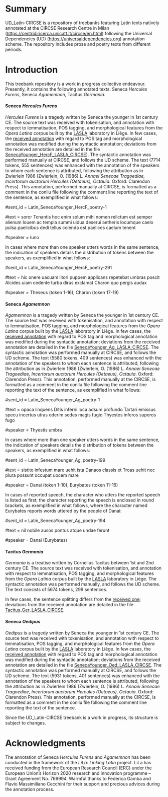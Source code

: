 # Summary

UD_Latin-CIRCSE is a repository of treebanks featuring Latin texts natively annotated at the CIRCSE Research Centre in Milan (https://centridiricerca.unicatt.it/circse/en.html) following the Universal Dependencies (UD) (https://universaldependencies.org) annotation scheme.
The repository includes prose and poetry texts from different periods.


# Introduction

This treebank repository is a work in progress collective endeavour. Presently, it contains the following annotated texts: Seneca *Hercules Furens*, Seneca *Agamemnon*, Tacitus *Germania*.

#### Seneca *Hercules Furens*

*Hercules Furens* is a tragedy written by Seneca the younger in 1st century CE. The source text was received with tokenisation, and annotation with respect to lemmatisation, POS tagging, and morphological features from the *Opera Latina* corpus built by the [LASLA](http://web.philo.ulg.ac.be/lasla/) laboratory in Liège.
In few cases, the [received annotation](http://github.com/CIRCSE/LASLA) with regard to POS tag and morphological annotation was modified during the syntactic annotation; deviations from the received annotation are detailed in the file [SenecaYounger_HercF_LASLA_CIRCSE](https://github.com/CIRCSE/UD_Latin-CIRCSE/blob/main/documentation/SenecaYounger_HercF_LASLA_CIRCSE.md)).
The syntactic annotation was performed manually at CIRCSE, and follows the UD scheme. 
The text (7714 tokens, 555 sentences) was enhanced with the annotation of the speakers to whom each sentence is attributed, following the attribution as in Zwierlein 1986 (Zwierlein, O. (1986) *L. Annaei Senecae Tragoediae, Incertorum auctorum Hercules (Oetaeus), Octauia*. Oxford: Clarendon Press). This annotation, performed manually at CIRCSE, is formatted as a comment in the conllu file following the comment line reporting the text of the sentence, as exemplified in what follows:

#sent_id = Latin_SenecaYounger_HercF_poetry-1

#text = soror Tonantis hoc enim solum mihi nomen relictum est semper alienum Iouem ac templa summi uidua deserui aetheris locumque caelo pulsa paelicibus dedi tellus colenda est paelices caelum tenent

#speaker = Iuno

In cases where more than one speaker utters words in the same sentence, the indication of speakers details the distribution of tokens between the speakers, as exemplified in what follows:

#sent_id = Latin_SenecaYounger_HercF_poetry-291

#text = hic onere uacuam litori puppem applicans repetebat umbras poscit Alcides uiam cedente turba dirus exclamat Charon quo pergis audax

#speaker = Theseus (token 1-16), Charon (token 17-19)

#### Seneca *Agamemnon*

*Agamemnon* is a tragedy written by Seneca the younger in 1st century CE. The source text was received with tokenisation, and annotation with respect to lemmatisation, POS tagging, and morphological features from the *Opera Latina* corpus built by the [LASLA](http://web.philo.ulg.ac.be/lasla/) laboratory in Liège.
In few cases, the [received annotation](http://github.com/CIRCSE/LASLA) with regard to POS tag and morphological annotation was modified during the syntactic annotation; deviations from the received annotation are detailed in the file [SenecaYounger_Ag_LASLA_CIRCSE](https://github.com/CIRCSE/UD_Latin-CIRCSE/blob/main/documentation/SenecaYounger_Ag_LASLA_CIRCSE.md).
The syntactic annotation was performed manually at CIRCSE, and follows the UD scheme.
The text (5580 tokens, 409 sentences) was enhanced with the annotation of the speakers to whom each sentence is attributed, following the attribution as in Zwierlein 1986 (Zwierlein, O. (1986) *L. Annaei Senecae Tragoediae, Incertorum auctorum Hercules (Oetaeus), Octauia*. Oxford: Clarendon Press). This annotation, performed manually at the CIRCSE, is formatted as a comment in the conllu file following the comment line reporting the text of the sentence, as exemplified in what follows:

#sent_id = Latin_SenecaYounger_Ag_poetry-1

#text = opaca linquens Ditis inferni loca adsum profundo Tartari emissus specu incertus utras oderim sedes magis fugio Thyestes inferos superos fugo

#speaker = Thyestis umbra

In cases where more than one speaker utters words in the same sentence, the indication of speakers details the distribution of tokens between the speakers, as exemplified in what follows:

#sent_id = Latin_SenecaYounger_Ag_poetry-199

#text = sistito infestum mare uehit ista Danaos classis et Troas uehit nec plura possunt occupat uocem mare

#speaker = Danai (token 1-10), Eurybates (token 11-16)

In cases of reported speech, the character who utters the reported speech is listed as first; the character reporting the speech is enclosed in round brackets, as exemplified in what follows, where the character named Eurybates reports words uttered by the people of Danai:

#sent_id = Latin_SenecaYounger_Ag_poetry-194

#text = nil nobile ausos pontus atque undae ferunt

#speaker = Danai (Eurybates)


#### Tacitus *Germania*

*Germania* is a treatise written by Cornelius Tacitus between 1st and 2nd century CE.
The source text was received with tokenisation, and annotation with respect to lemmatisation, POS tagging, and morphological features from the *Opera Latina* corpus built by the [LASLA](http://web.philo.ulg.ac.be/lasla/) laboratory in Liège.
The syntactic annotation was performed manually, and follows the UD scheme.
The text consists of 5674 tokens, 299 sentences.

In few cases, the sentence splitting differs from the [received one](http://github.com/CIRCSE/LASLA); deviations from the received annotation are detailed in the file [Tacitus_Ger_LASLA_CIRCSE](https://github.com/CIRCSE/UD_Latin-CIRCSE/blob/main/documentation/Tacitus_Germania_LASLA_CIRCSE.md).


#### Seneca *Oedipus*

*Oedipus* is a tragedy written by Seneca the younger in 1st century CE. The source text was received with tokenisation, and annotation with respect to lemmatisation, POS tagging, and morphological features from the *Opera Latina* corpus built by the  [LASLA](http://web.philo.ulg.ac.be/lasla/) laboratory in Liège.
In few cases, the [received annotation](http://github.com/CIRCSE/LASLA) with regard to POS tag and morphological annotation was modified during the syntactic annotation; deviations from the received annotation are detailed in the file [SenecaYounger_Oed_LASLA_CIRCSE](https://github.com/CIRCSE/UD_Latin-CIRCSE/blob/main/documentation/SenecaYounger_Oed_LASLA_CIRCSE.md).
The syntactic annotation was performed manually at CIRCSE, and follows the UD scheme.
The text (5931 tokens, 401 sentences) was enhanced with the annotation of the speakers to whom each sentence is attributed, following the attribution as in Zwierlein 1986 (Zwierlein, O. (1986) *L. Annaei Senecae Tragoediae, Incertorum auctorum Hercules (Oetaeus), Octauia*. Oxford: Clarendon Press). This annotation, performed manually at the CIRCSE, is formatted as a comment in the conllu file following the comment line reporting the text of the sentence.


Since the UD_Latin-CIRCSE treebank is a work in progress, its structure is subject to changes.


# Acknowledgments

The annotation of Seneca *Hercules Furens* and *Agamemnon* has been conducted in the framework of the _LiLa: Linking Latin_ project. LiLa has received funding from the European Research Council (ERC) under the European Union’s Horizon 2020 research and innovation programme – Grant Agreement No. 769994. Warmful thanks to Federica Gamba and Flavio Massimiliano Cecchini for their support and precious advices during the annotation process.
